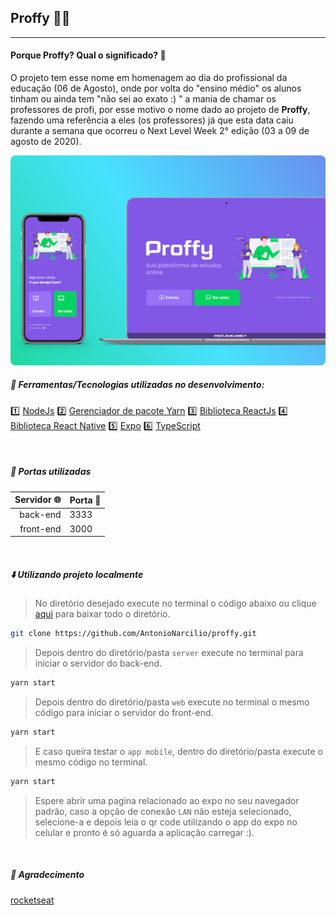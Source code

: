  
## Proffy 👨‍🏫

---

#### **Porque Proffy? Qual o significado?** 🤔



O projeto tem esse nome em homenagem ao dia do profissional da educação (06 de Agosto), onde por volta do "ensino médio" os alunos tinham ou ainda tem "não sei  ao exato :) " a mania  de chamar os professores de profi, por esse motivo o nome dado ao projeto de **Proffy**, fazendo uma referência a eles (os professores) já que esta data caiu durante a semana que ocorreu o Next Level Week 2° edição (03 a 09 de agosto de 2020).

<img src="./.github/display_home-mobile&desktop.png" style="border-radius: 8px;"/>


<br/>

##### 🚀 **Ferramentas/Tecnologias utilizadas no desenvolvimento:**


1️⃣ [NodeJs](https://nodejs.org/en/)
2️⃣ [Gerenciador de pacote Yarn](https://yarnpkg.com)
3️⃣ [Biblioteca ReactJs](https://pt-br.reactjs.org)
4️⃣ [Biblioteca React Native](https://reactnative.dev)
5️⃣ [Expo](https://expo.io)
6️⃣ [TypeScript](https://www.typescriptlang.org)

<br/>

##### 🚧 **Portas utilizadas**

Servidor 🌐 | Porta 🚪
---------:|:--------
back-end  |  3333
front-end |  3000


<br/>

##### ⬇️ **Utilizando projeto localmente**


>No diretório desejado execute no terminal o código abaixo ou clique [aqui](https://github.com/AntonioNarcilio/proffy/archive/master.zip) para baixar todo o diretório.

~~~bash
git clone https://github.com/AntonioNarcilio/proffy.git
~~~

> Depois dentro do diretório/pasta `server` execute no terminal para iniciar o servidor do back-end.

~~~bash
yarn start
~~~


> Depois dentro do diretório/pasta `web` execute no terminal o mesmo código para iniciar o servidor do front-end.

~~~bash
yarn start
~~~

> E caso queira testar o `app mobile`, dentro do diretório/pasta execute o mesmo código no terminal. 

~~~bash
yarn start
~~~

> Espere abrir uma pagina relacionado ao expo no seu navegador padrão, caso a opção de conexão `LAN` não esteja selecionado, selecione-a e depois leia o qr code utilizando o app do expo no celular e pronto é só aguarda a aplicação carregar :).

<br>

##### 🙏 Agradecimento

[rocketseat](https://rocketseat.com.br)


